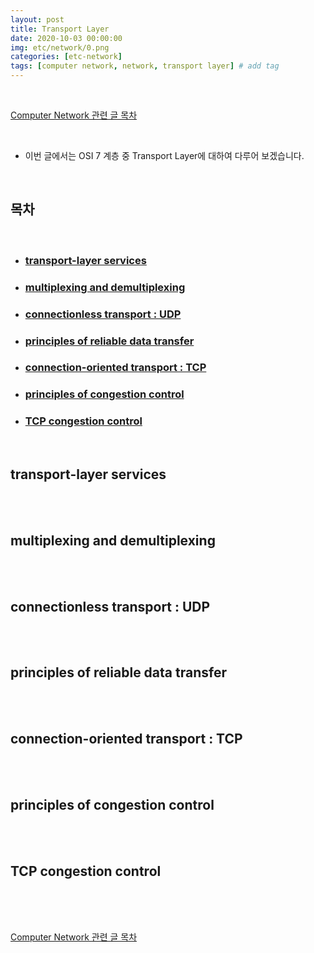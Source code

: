 ```yaml
---
layout: post
title: Transport Layer
date: 2020-10-03 00:00:00
img: etc/network/0.png
categories: [etc-network] 
tags: [computer network, network, transport layer] # add tag
---
```


<br>

[Computer Network 관련 글 목차](https://gaussian37.github.io/etc-network-table/)

<br>

- 이번 글에서는 OSI 7 계층 중 Transport Layer에 대하여 다루어 보겠습니다.

<br>

## **목차**

<br>

- ### [transport-layer services](#transport-layer-services-1)
- ### [multiplexing and demultiplexing](#multiplexing-and-demultiplexing-1)
- ### [connectionless transport : UDP](#connectionless-transport--udp-1)
- ### [principles of reliable data transfer](#principles-of-reliable-data-transfer-1)
- ### [connection-oriented transport : TCP](#connection-oriented-transport--tcp-1)
- ### [principles of congestion control](#principles-of-congestion-control-1)
- ### [TCP congestion control](#tcp-congestion-control-1)

<br>

## **transport-layer services**

<br>


<br>


## **multiplexing and demultiplexing**

<br>


<br>


## **connectionless transport : UDP**

<br>


<br>


## **principles of reliable data transfer**

<br>


<br>


## **connection-oriented transport : TCP**

<br>


<br>


## **principles of congestion control**

<br>


<br>


## **TCP congestion control**

<br>


<br>




<br>

[Computer Network 관련 글 목차](https://gaussian37.github.io/etc-network-table)

<br>
